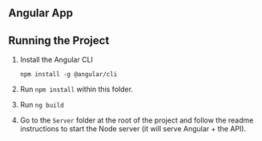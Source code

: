 ## Angular App

## Running the Project

1. Install the Angular CLI

    `npm install -g @angular/cli`

1. Run `npm install` within this folder.

1. Run `ng build`

1. Go to the `Server` folder at the root of the project and follow the readme instructions to start the Node server (it will serve Angular + the API).